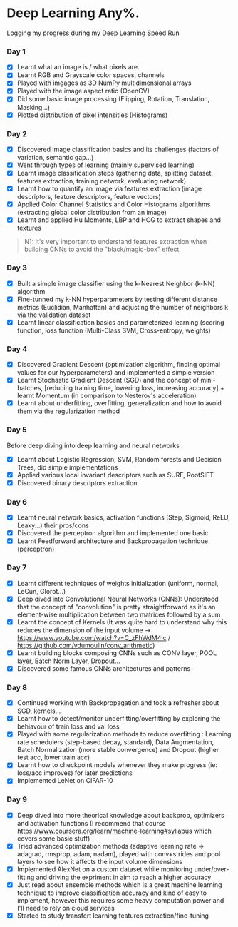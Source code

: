 # Deep Learning Any%.
Logging my progress during my Deep Learning Speed Run

### Day 1
- [x] Learnt what an image is / what pixels are.
- [x] Learnt RGB and Grayscale color spaces, channels
- [x] Played with imgages as 3D NumPy multidimensional arrays
- [x] Played with the image aspect ratio (OpenCV)
- [x] Did some basic image processing (Flipping, Rotation, Translation, Masking...)
- [x] Plotted distribution of pixel intensities (Histograms)

### Day 2
- [x] Discovered image classification basics and its challenges (factors of variation, semantic gap...)
- [x] Went through types of learning (mainly supervised learning)
- [x] Learnt image classification steps (gathering data, splitting dataset, features extraction, training network, evaluating network)
- [x] Learnt how to quantify an image via features extraction (image descriptors, feature descriptors, feature vectors)
- [x] Applied Color Channel Statistics and Color Histograms algorithms (extracting global color distribution from an image)
- [x] Learnt and applied Hu Moments, LBP and HOG to extract shapes and textures

> N1: It's very important to understand features extraction when building CNNs to avoid the "black/magic-box" effect.

### Day 3
- [x] Built a simple image classifier using the k-Nearest Neighbor (k-NN) algorithm
- [x] Fine-tunned my k-NN hyperparameters by testing different distance metrics (Euclidian, Manhattan) and adjusting the number of neighbors k via the validation dataset
- [x] Learnt linear classification basics and parameterized learning (scoring function, loss function (Multi-Class SVM, Cross-entropy, weights)

### Day 4
- [x] Discovered Gradient Descent (optimization algorithm, finding optimal values for our hyperparameters) and implemented a simple version
- [x] Learnt Stochastic Gradient Descent (SGD) and the concept of mini-batches, [reducing training time, lowering loss, increasing accuracy] + learnt Momentum (in comparison to Nesterov's acceleration)
- [x] Learnt about underfitting, overfitting, generalization and how to avoid them via the regularization method

### Day 5
Before deep diving into deep learning and neural networks :

- [x] Learnt about Logistic Regression, SVM, Random forests and Decision Trees, did simple implementations
- [x] Applied various local invariant descriptors such as SURF, RootSIFT 
- [x] Discovered binary descriptors extraction

### Day 6
- [x] Learnt neural network basics, activation functions (Step, Sigmoid, ReLU, Leaky...) their pros/cons
- [x] Discovered the perceptron algorithm and implemented one basic
- [x] Learnt Feedforward architecture and Backpropagation technique (perceptron)

### Day 7
- [x] Learnt different techniques of weights initialization (uniform, normal, LeCun, Glorot...)
- [x] Deep dived into Convolutional Neural Networks (CNNs): Understood that the concept of "convolution" is pretty straightforward as it's an element-wise multiplication between two matrices followed by a sum
- [x] Learnt the concept of Kernels (It was quite hard to understand why this reduces the dimension of the input volume -> https://www.youtube.com/watch?v=C_zFhWdM4ic / https://github.com/vdumoulin/conv_arithmetic)
- [x] Learnt building blocks composing CNNs such as CONV layer, POOL layer, Batch Norm Layer, Dropout...
- [x] Discovered some famous CNNs architectures and patterns

### Day 8
- [x] Continued working with Backpropagation and took a refresher about SGD, kernels...
- [x] Learnt how to detect/monitor underfitting/overfitting by exploring the behiavour of  train loss and val loss
- [x] Played with some regularization methods to reduce overfitting : Learning rate schedulers (step-based decay, standard),  Data Augmentation, Batch Normalization (more stable convergence) and Dropout (higher test acc, lower train acc)
- [x] Learnt how to checkpoint models whenever they make progress (ie: loss/acc improves) for later predictions
- [x] Implemented LeNet on CIFAR-10

### Day 9
- [x] Deep dived into more theorical knowledge about backprop, optimizers and activation functions (I recommend that course https://www.coursera.org/learn/machine-learning#syllabus which covers some basic stuff)
- [x] Tried advanced optimization methods (adaptive learning rate => adagrad, rmsprop, adam, nadam), played with conv+strides and pool layers to see how it affects the input volume dimensions
- [x] Implemented AlexNet on a custom dataset while monitoring under/over-fitting and driving the expriment in aim to reach a higher accuracy
- [x] Just read about ensemble methods which is a great machine learning technique to improve classification accuracy and kind of easy to implement, however this requires some heavy computation power and I'll need to rely on cloud services
- [x] Started to study transfert learning features extraction/fine-tuning

